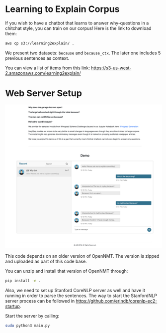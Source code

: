 # Learning to Explain Corpus

If you wish to have a chatbot that learns to answer why-questions in a chitchat style, you can train on our corpus! Here is the link to download them:

```bash
aws cp s3://learning2explain/ .
```

We present two datasets: `because` and `because_ctx`. The later one includes 5 previous sentences as context.

You can view a list of items from this link: https://s3-us-west-2.amazonaws.com/learning2explain/

# Web Server Setup

![Demo Image](https://github.com/windweller/L2EWeb/blob/master/L2EDemoImage.png?raw=true)

This code depends on an older version of OpenNMT. The version is zipped and uploaded as part
of this code base.

You can unzip and install that version of OpenNMT through:

```bash
pip install -e .
```

Also, we need to set up Stanford CoreNLP server as well and have it running in order to 
parse the sentences. The way to start the StanfordNLP server process can be followed in https://github.com/erindb/corenlp-ec2-startup.

Start the server by calling:

```bash
sudo python3 main.py
```
